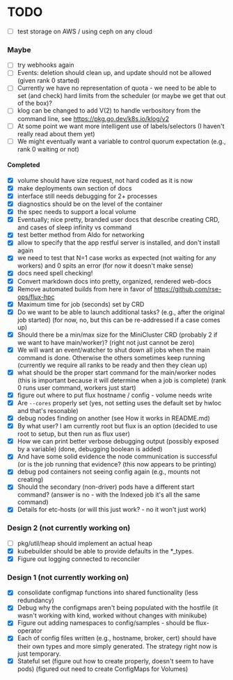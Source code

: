 # TODO

 - [ ] test storage on AWS / using ceph on any cloud

### Maybe

 - [ ] try webhooks again
 - [ ] Events: deletion should clean up, and update should not be allowed (given rank 0 started)
 - [ ] Currently we have no representation of quota - we need to be able to set (and check) hard limits from the scheduler (or maybe we get that out of the box)?
 - [ ] klog can be changed to add V(2) to handle verbository from the command line, see https://pkg.go.dev/k8s.io/klog/v2
 - [ ] At some point we want more intelligent use of labels/selectors (I haven't really read about them yet)
 - [ ] We might eventually want a variable to control quorum expectation (e.g., rank 0 waiting or not)

#### Completed

 - [x] volume should have size request, not hard coded as it is now
 - [x] make deployments own section of docs
 - [x] interface still needs debugging for 2+ processes
 - [x] diagnostics should be on the level of the container
 - [x] the spec needs to support a local volume
 - [x] Eventually; nice pretty, branded user docs that describe creating CRD, and cases of sleep infinity vs command
 - [x] test better method from Aldo for networking
 - [x] allow to specify that the app restful server is installed, and don't install again
 - [x] we need to test that N=1 case works as expected (not waiting for any workers) and 0 spits an error (for now it doesn't make sense)
 - [x] docs need spell checking!
 - [x] Convert markdown docs into pretty, organized, rendered web-docs
 - [x] Remove automated builds from here in favor of https://github.com/rse-ops/flux-hpc
 - [x] Maximum time for job (seconds) set by CRD
 - [x] Do we want to be able to launch additional tasks? (e.g., after the original job started) (for now, no, but this can be re-addressed if a case comes up)
 - [x] Should there be a min/max size for the MiniCluster CRD (probably 2 if we want to have main/worker)? (right not just cannot be zero)
 - [x] We will want an event/watcher to shut down all jobs when the main command is done. Otherwise the others sometimes keep running (currently we require all ranks to be ready and then they clean up)
 - [x] what should be the proper start command for the main/worker nodes (this is important because it will determine when a job is complete) (rank 0 runs user command, workers just start)
 - [x] figure out where to put flux hostname / config - volume needs write
 - [x] Are `--cores` properly set (yes, not setting uses the default set by hwloc and that's resonable)
 - [x] debug nodes finding on another (see How it works in README.md)
 - [x] By what user? I am currently root but flux is an option (decided to use root to setup, but then run as flux user)
 - [x] How we can print better verbose debugging output (possibly exposed by a variable) (done, debugging boolean is added)
 - [x] And have some solid evidence the node communication is successful (or is the job running that evidence? (this now appears to be printing)
 - [x] debug pod containers not seeing config again (e.g., mounts not creating)
 - [x] Should the secondary (non-driver) pods have a different start command? (answer is no - with the Indexed job it's all the same command)
 - [x] Details for etc-hosts (or will this just work? - no it won't just work)

### Design 2 (not currently working on)

 - [ ] pkg/util/heap should implement an actual heap
 - [x] kubebuilder should be able to provide defaults in the *_types.
 - [x] Figure out logging connected to reconciler

### Design 1 (not currently working on)

- [x] consolidate configmap functions into shared functionality (less redundancy)
- [x] Debug why the configmaps aren't being populated with the hostfile (it wasn't working with kind, worked without changes with minikube)
- [x] Figure out adding namespaces to config/samples - should be flux-operator
- [x] Each of config files written (e.g., hostname, broker, cert) should have their own types and more simply generated. The strategy right now is just temporary.
- [x] Stateful set (figure out how to create properly, doesn't seem to have pods) (figured out need to create ConfigMaps for Volumes)
